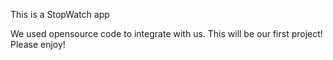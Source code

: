 This is a StopWatch app

We used opensource code to integrate with us.
This will be our first project! Please enjoy!
